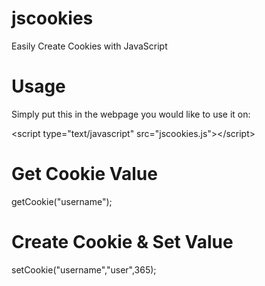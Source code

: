 jscookies
=========

Easily Create Cookies with JavaScript


Usage
=========

Simply put this in the webpage you would like to use it on:

&lt;script type="text/javascript" src="jscookies.js"&gt;&lt;/script&gt;

Get Cookie Value
=========
getCookie("username");

Create Cookie & Set Value
=========
setCookie("username","user",365);
